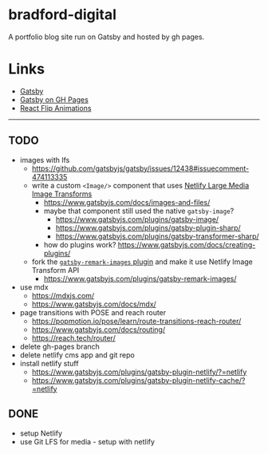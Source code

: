 # bradford-digital
A portfolio blog site run on Gatsby and hosted by gh pages.


# Links
- [Gatsby](https://www.gatsbyjs.org/)
- [Gatsby on GH Pages](https://www.gatsbyjs.org/docs/how-gatsby-works-with-github-pages/)
- [React Flip Animations](https://github.com/aholachek/react-flip-toolkit)

---

## TODO
- images with lfs
  - https://github.com/gatsbyjs/gatsby/issues/12438#issuecomment-474113335
  - write a custom `<Image/>` component that uses [Netlify Large Media Image Transforms](https://docs.netlify.com/large-media/transform-images/#request-transformations)
    - https://www.gatsbyjs.com/docs/images-and-files/
    - maybe that component still used the native `gatsby-image`?
      - https://www.gatsbyjs.com/plugins/gatsby-image/
      - https://www.gatsbyjs.com/plugins/gatsby-plugin-sharp/
      - https://www.gatsbyjs.com/plugins/gatsby-transformer-sharp/
    - how do plugins work? https://www.gatsbyjs.com/docs/creating-plugins/
  - fork the [`gatsby-remark-images` plugin](https://github.com/gatsbyjs/gatsby/tree/master/packages/gatsby-remark-images) and make it use Netlify Image Transform API
    - https://www.gatsbyjs.com/plugins/gatsby-remark-images/
- use mdx
  - https://mdxjs.com/
  - https://www.gatsbyjs.com/docs/mdx/
- page transitions with POSE and reach router
  - https://popmotion.io/pose/learn/route-transitions-reach-router/
  - https://www.gatsbyjs.com/docs/routing/
  - https://reach.tech/router/
- delete gh-pages branch
- delete netlify cms app and git repo
- install netlify stuff
  - https://www.gatsbyjs.com/plugins/gatsby-plugin-netlify/?=netlify
  - https://www.gatsbyjs.com/plugins/gatsby-plugin-netlify-cache/?=netlify

## DONE
- setup Netlify
- use Git LFS for media - setup with netlify